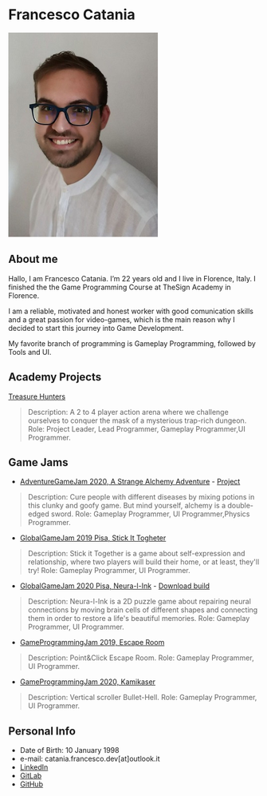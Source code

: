 # Francesco Catania

![](francesco_catania.jpeg)

## __About me__
Hallo, I am Francesco Catania. I’m 22 years old and I live in Florence, Italy.
I finished the the Game Programming Course at TheSign Academy in Florence. 

I am a reliable, motivated and honest worker with good comunication skills and a great passion for video-games, which is the main reason why I decided to start this journey into Game Development.

My favorite branch of programming is Gameplay Programming, followed by Tools and UI.

## __Academy Projects__
 [Treasure Hunters](https://drive.google.com/file/d/1GbkLQ7R8dJdG-pEGe4M1SnDQR-x6Q1Bd/view?usp=sharing)
 >Description: A 2 to 4 player action arena where we challenge ourselves to conquer the mask of a mysterious trap-rich dungeon.
 >Role: Project Leader, Lead Programmer, Gameplay Programmer,UI Programmer.

## __Game Jams__
- [AdventureGameJam 2020, A Strange Alchemy Adventure](https://gamejolt.com/games/a_strange_alchemy_adventure/493453) - [Project](https://gitlab.com/FocaccinaMan/adventurejam2020)
>Description: Cure people with different diseases by mixing potions in this clunky and goofy game. But mind yourself, alchemy is a double-edged sword.
>Role: Gameplay Programmer, UI Programmer,Physics Programmer.
- [GlobalGameJam 2019 Pisa, Stick It Togheter](https://globalgamejam.org/2019/games/stick-it-together)
>Description: Stick it Together is a game about self-expression and relationship, where two players will build their home, or at least, they'll try!
>Role: Gameplay Programmer, UI Programmer.
- [GlobalGameJam 2020 Pisa, Neura-l-Ink](https://globalgamejam.org/2020/games/neura-l-ink-9?token=1595080965) - [Download build](https://drive.google.com/file/d/1zcU7UA1eCsdPrAIsj_kH9Tsf2s7lPQHg/view?usp=sharing)
>Description: Neura-l-Ink is a 2D puzzle game about repairing neural connections by moving brain cells of different shapes and connecting them in order to restore a life's beautiful memories.
>Role: Gameplay Programmer, UI Programmer.
- [GameProgrammingJam 2019, Escape Room](https://drive.google.com/file/d/1cbFKBWfCmqoHR7nT6m-rQAHIbRKyIWXs/view?usp=sharing)
>Description: Point&Click Escape Room.
>Role: Gameplay Programmer, UI Programmer.
- [GameProgrammingJam 2020, Kamikaser](https://drive.google.com/file/d/1GHfLjFXZqk473L3Hb05zQDk2mDmgN10r/view?usp=sharing)
>Description: Vertical scroller Bullet-Hell.
>Role: Gameplay Programmer, UI Programmer.

## __Personal Info__
- Date of Birth: 10 January 1998
- e-mail: catania.francesco.dev[at]outlook.it
- [LinkedIn](https://www.linkedin.com/in/francescocataniadev/)
- [GitLab](https://gitlab.com/FocaccinaMan)
- [GitHub](https://github.com/FrancescoCataniaDev)
